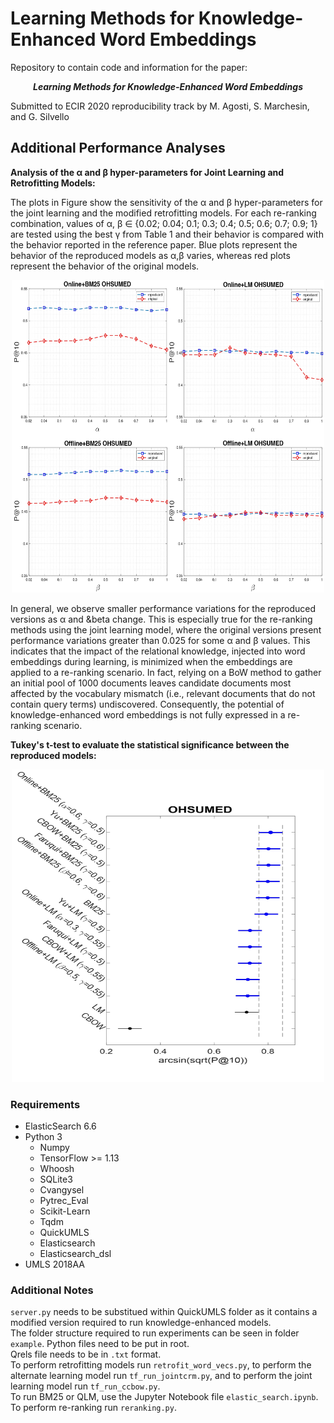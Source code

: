 # Learning Methods for Knowledge-Enhanced Word Embeddings

Repository to contain code and information for the paper: 
<p align="center">
<b><i>Learning Methods for Knowledge-Enhanced Word Embeddings</i></b>
 </p>
Submitted to ECIR 2020 reproducibility track by M. Agosti, S. Marchesin, and G. Silvello 

## Additional Performance Analyses
**Analysis of the &alpha; and &beta; hyper-parameters for Joint Learning and Retrofitting Models:** 
 
The plots in Figure show the sensitivity of the &alpha; and &beta; hyper-parameters for the joint learning and the modified retrofitting models. For each re-ranking combination, values of  &alpha;, &beta; ∈ {0.02; 0.04; 0.1; 0.3; 0.4; 0.5; 0.6; 0.7; 0.9; 1} are tested
using the best &gamma; from Table 1 and their behavior is compared with the behavior reported in the reference paper. Blue plots represent the behavior of the reproduced models as &alpha;,&beta; varies, whereas red plots represent the behavior of the original models.

<p align="center">
<img src="https://raw.githubusercontent.com/stefano-marchesin/learning_ke_wembs/master/figure/fig1-4.jpg" alt="https://raw.githubusercontent.com/stefano-marchesin/learning_ke_wembs/master/figure/fig1-4.jpg" width="500" height="500">
</p>

In general, we observe smaller performance variations for the reproduced versions as &alpha; and &beta change. This is especially true for the re-ranking methods using the joint learning model, where the original versions present performance variations greater than 0.025 for some &alpha; and &beta; values. This indicates that the impact of the relational knowledge, injected into word embeddings during learning, is minimized when the embeddings are applied to a re-ranking scenario. In fact, relying on a BoW method to gather an initial pool of 1000 documents leaves candidate documents most affected by the vocabulary mismatch (i.e., relevant documents that do not contain query terms) undiscovered. Consequently, the potential of knowledge-enhanced word embeddings is not fully expressed in a re-ranking scenario.  

**Tukey's t-test to evaluate the statistical significance between the reproduced models:** 

<p align="center">
<img src="https://raw.githubusercontent.com/stefano-marchesin/learning_ke_wembs/master/figure/tukey_p10_OHSUMED.jpg" alt="https://raw.githubusercontent.com/stefano-marchesin/learning_ke_wembs/master/figure/tukey_p10_OHSUMED.jpg" width="500" height="500">
</p>

### Requirements

- ElasticSearch 6.6
- Python 3
  - Numpy
  - TensorFlow >= 1.13
  - Whoosh
  - SQLite3
  - Cvangysel
  - Pytrec_Eval
  - Scikit-Learn
  - Tqdm
  - QuickUMLS
  - Elasticsearch
  - Elasticsearch_dsl
- UMLS 2018AA

### Additional Notes
``server.py`` needs to be substitued within QuickUMLS folder as it contains a modified version required to run knowledge-enhanced models.  
The folder structure required to run experiments can be seen in folder ``example``. Python files need to be put in root.  
Qrels file needs to be in ``.txt`` format.  
To perform retrofitting models run ``retrofit_word_vecs.py``, to perform the alternate learning model run ``tf_run_jointcrm.py``, and to perform the joint learning model run ``tf_run_ccbow.py``.  
To run BM25 or QLM, use the Jupyter Notebook file ``elastic_search.ipynb``.  
To perform re-ranking run ``reranking.py``.
